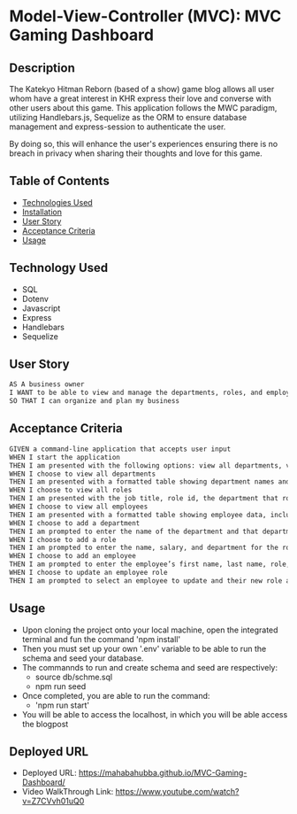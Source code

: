 # Model-View-Controller (MVC): MVC Gaming Dashboard


## Description
The Katekyo Hitman Reborn (based of a show) game blog allows all user whom have a great interest in KHR express their love and converse with other users about this game. This application follows the MWC paradigm, utilizing Handlebars.js, Sequelize as the ORM to ensure database management and express-session to authenticate the user.

By doing so, this will enhance the user's experiences ensuring there is no breach in privacy when sharing their thoughts and love for this game.

## Table of Contents

- [Technologies Used](#technologies-used)
- [Installation](#installation)
- [User Story](#user-story)
- [Acceptance Criteria](#acceptance-criteria)
- [Usage](#usage)


## Technology Used
- SQL
- Dotenv
- Javascript
- Express
- Handlebars
- Sequelize 


## User Story

```md
AS A business owner
I WANT to be able to view and manage the departments, roles, and employees in my company
SO THAT I can organize and plan my business
```

## Acceptance Criteria

```md
GIVEN a command-line application that accepts user input
WHEN I start the application
THEN I am presented with the following options: view all departments, view all roles, view all employees, add a department, add a role, add an employee, and update an employee role
WHEN I choose to view all departments
THEN I am presented with a formatted table showing department names and department ids
WHEN I choose to view all roles
THEN I am presented with the job title, role id, the department that role belongs to, and the salary for that role
WHEN I choose to view all employees
THEN I am presented with a formatted table showing employee data, including employee ids, first names, last names, job titles, departments, salaries, and managers that the employees report to
WHEN I choose to add a department
THEN I am prompted to enter the name of the department and that department is added to the database
WHEN I choose to add a role
THEN I am prompted to enter the name, salary, and department for the role and that role is added to the database
WHEN I choose to add an employee
THEN I am prompted to enter the employee’s first name, last name, role, and manager, and that employee is added to the database
WHEN I choose to update an employee role
THEN I am prompted to select an employee to update and their new role and this information is updated in the database 
```

## Usage
- Upon cloning the project onto your local machine, open the integrated terminal and fun the command 'npm install'
- Then you must set up your own '.env' variable to be able to run the schema and seed your database.
- The commannds to run and create schema and seed are respectively:
    - source db/schme.sql
    - npm run seed
- Once completed, you are able to run the command:
    - 'npm run start'
- You will be able to access the localhost, in which you will be able access the blogpost

## Deployed URL
- Deployed URL: https://mahabahubba.github.io/MVC-Gaming-Dashboard/
- Video WalkThrough Link: https://www.youtube.com/watch?v=Z7CVvh01uQ0

